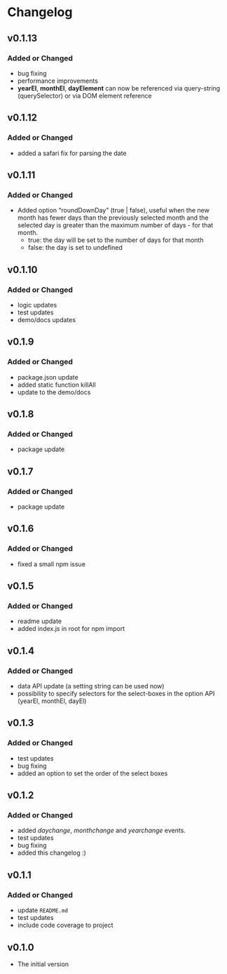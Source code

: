 # Changelog

## v0.1.13
### Added or Changed
- bug fixing
- performance improvements
- **yearEl**, **monthEl**, **dayElement** can now be referenced via query-string (querySelector) or via DOM element reference

## v0.1.12
### Added or Changed
- added a safari fix for parsing the date

## v0.1.11
### Added or Changed
- Added option “roundDownDay” (true | false), useful when the new month has fewer days than the previously selected month and the selected day is greater than the maximum number of days - for that month.
  - true: the day will be set to the number of days for that month
  - false: the day is set to undefined

## v0.1.10
### Added or Changed
- logic updates
- test updates
- demo/docs updates

## v0.1.9
### Added or Changed
- package.json update
- added static function killAll
- update to the demo/docs

## v0.1.8
### Added or Changed
- package update

## v0.1.7
### Added or Changed
- package update

## v0.1.6
### Added or Changed
- fixed a small npm issue

## v0.1.5
### Added or Changed
- readme update
- added index.js in root for npm import

## v0.1.4
### Added or Changed
- data API update (a setting string can be used now)
- possibility to specify selectors for the select-boxes in the option API (yearEl, monthEl, dayEl)

## v0.1.3
### Added or Changed
- test updates
- bug fixing
- added an option to set the order of the select boxes

## v0.1.2
### Added or Changed
- added *daychange*, *monthchange* and *yearchange* events.
- test updates
- bug fixing
- added this changelog :)

## v0.1.1
### Added or Changed
- update `README.md`
- test updates
- include code coverage to project

## v0.1.0
- The initial version

